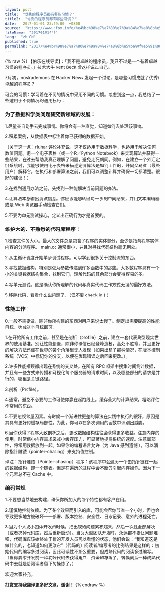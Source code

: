 ```yaml
---
layout: post
title:  "优秀的程序员都有哪些习惯？"
title2:  "优秀的程序员都有哪些习惯？"
date:   2017-01-01 23:59:00  +0800
source:  "https://www.jfox.info/%e4%bc%98%e7%a7%80%e7%9a%84%e7%a8%8b%e5%ba%8f%e5%91%98%e9%83%bd%e6%9c%89%e5%93%aa%e4%ba%9b%e4%b9%a0%e6%83%af.html"
fileName:  "20170101440"
lang:  "zh_CN"
published: true
permalink: "2017/%e4%bc%98%e7%a7%80%e7%9a%84%e7%a8%8b%e5%ba%8f%e5%91%98%e9%83%bd%e6%9c%89%e5%93%aa%e4%ba%9b%e4%b9%a0%e6%83%af.html"
---
```

{% raw %}
【伯乐在线导读】：「我不是卓越的程序员，我只不过是一个有着卓越习惯的程序员。」技术大牛 Kent Beck 曾这样说过自己。

7月初，nostrademons 在 Hacker News 发起一个讨论，是哪些习惯成就了优秀/卓越的程序员？

可变的习惯：学习着在不同的情况中采用不同的习惯。考虑到这一点，我总结了一些适用于不同情况的通用技巧：

### 为了数据科学类问题研究新领域的发展：

1.尽量亲自动手去完成事情。你将会有一种直觉，知道如何去处理该事物。

2.积累案例，从数据表中标注着你已获得的数据开始。

（关于这一点：rluhar 评论补充说，这不仅适用于数据科学，也适用于解决任何数值问题。用一个电子表格（或一个R／Python Notebook）来实现算法并获得一些结果，在过去帮助我真正理解了问题，避免走死胡同。例如，在建立一个外汇定价系统时，我能够使用电子表格来描述定价算法是如何工作的，并向交易者（最终用户）解释它。在执行和部署算法之前，我们可以调整计算并确保一切都清楚。很好的建议！）

3.在找到通用办法之前，先找到一种能解决当前问题的办法。

4.让算法本身输出调试信息。你应该能够转储每一步的中间结果，并用文本编辑器或是 Web 浏览器手动检查它们。

5.不要为单元测试操心，定义出正确行为才是首要的。

### 维护大的、不熟悉的代码库程序：

1.检查文件的大小。最大的文件总是包含了程序的实体部分，至少是指向程序实体内容的分派程序。 main.cc  通常很小，并且对寻找代码结构毫无用处。

2.从主循环调度开始单步调试程序。可以学到很多关于控制流的东西。

3.寻找数据结构，特别是做为参数传递到许多函数中的那些。大多数程序具有一个小的关键数据结构集合，找到它们，理解代码的其余部分会变得容易的多。

4.写单元测试。这是确认你所理解的代码与真实代码工作方式无误的最好方法。

5.移除代码，看看什么出问题了。（但不要 check in！）

### 性能工作：

0.一般不需要做，除非你所构建的东西对用户来说太慢了。制定出需要提高的性能目标，达成这个目标即可。

1.在开始所有工作之前，甚至是在剖析（profile）之前，建立一套代表典型现实世界的使用基准。别让性能倒退，除非你确信已经登峰造极，高处不胜寒，并且更好的解决方法还藏在世界的某个角落里无人发现（如果出现了那种情况，在版本控制系统（VCS）中标记你的分支，以便在发现错误之后回来更改。）。

2.许多性能瓶颈都出现在系统的交叉处。在所有 RPC 框架中搜集时间统计数据，并且有一些方式来传播和可视化每个服务器的请求时间，以及哪些部分的请求是并行的，哪里是关键路径。

3.剖析（Profile）。

4.通常，避免不必要的工作可使你赢在起跑线上。缓存最大的计算结果，粗略评估不常用的东西。

5.不要忽视常量因素。有时候一个渐进性更差的算法在实践中执行的很好，原因是其具有更好的缓存局部性。为此，你可以在多次调用的函数中识别出威胁。

6.当你获得了程序大致剖析之后，更改数据结构往往会获得更多收益。注意内存的使用，时常缩小内存需求来减小缓存压力，可显著地提高系统的速度。注意局部性，将常用数据放到一起。如果你的编程语言允许（为 Java 感到遗憾 ），可以消除指针雕镂（pointer-chasing）来支持值控制。

译注：指针雕镂（Pointer-chasing）程序：该程序中会遍历一个由指针链在一起的数据结构，即一个链表。但是在遍历的过程中会不断的引起内存操作。因为下一个元素总不在 Cache 中。

### 编码常规

1.不要想当然地去构建，确保你所加入的每个特性都有客户在用。

2.谨慎地控制依赖。为了某个效果而引入的库，可能会帮你节省一个小时，但也会导致更多地方被破坏——部署、版本控制、安全性、日志记录、意外的进程死亡。

3.当为个人或小团体开发的时候，把出现的问题累积起来，然后一次性全部解决（或者扔掉代码库，然后重新启动）。当为大型团队开发时，永远都不要让问题堆积，代码库应该始终处于新的开发人员可以看懂的状态，他们会说：“我知道这是做什么的，也知道如何更改它”（代码的）阅读者/编写者的比例结果是这样的：初始代码的编写多过阅读，因此可读性不那么重要，但成熟代码的阅读多过编写。（当你要求开发前一种初始代码去获得用户、资金和存活了，转换到后一种成熟代码中去就是给阅读者留下的操练了。）

欢迎大家补充。

**打赏支持我翻译更多好文章，谢谢！**
{% endraw %}